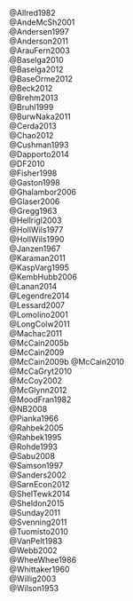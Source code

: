 @Allred1982  
@AndeMcSh2001  
@Andersen1997  
@Anderson2011  
@ArauFern2003  
@Baselga2010  
@Baselga2012  
@BaseOrme2012  
@Beck2012  
@Brehm2013  
@Bruhl1999  
@BurwNaka2011  
@Cerda2013  
@Chao2012  
@Cushman1993  
@Dapporto2014  
@DF2010  
@Fisher1998  
@Gaston1998  
@Ghalambor2006  
@Glaser2006  
@Gregg1963  
@Hellrigl2003  
@HollWils1977  
@HollWils1990  
@Janzen1967  
@Karaman2011  
@KaspVarg1995  
@KembHubb2006  
@Lanan2014  
@Legendre2014  
@Lessard2007  
@Lomolino2001  
@LongColw2011  
@Machac2011  
@McCain2005b  
@McCain2009  
@McCain2009b
@McCain2010  
@McCaGryt2010  
@McCoy2002  
@McGlynn2012  
@MoodFran1982  
@NB2008  
@Pianka1966  
@Rahbek2005  
@Rahbek1995  
@Rohde1993  
@Sabu2008  
@Samson1997  
@Sanders2002  
@SarnEcon2012  
@ShelTewk2014  
@Sheldon2015  
@Sunday2011  
@Svenning2011  
@Tuomisto2010  
@VanPelt1983  
@Webb2002  
@WheeWhee1986  
@Whittaker1960  
@Willig2003  
@Wilson1953  